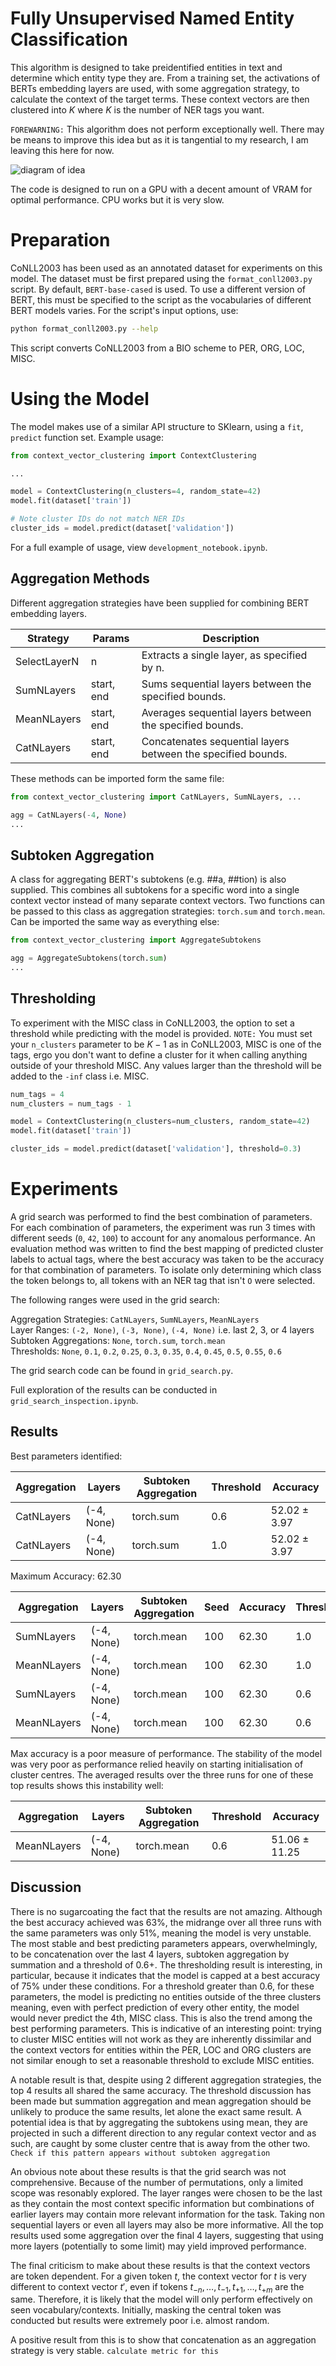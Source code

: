 # Fully Unsupervised Named Entity Classification

This algorithm is designed to take preidentified entities in text and determine which entity type they are. From a training set, the activations of BERTs embedding layers are used, with some aggregation strategy, to calculate the context of the target terms. These context vectors are then clustered into $K$ where $K$ is the number of NER tags you want.

`FOREWARNING:` This algorithm does not perform exceptionally well. There may be means to improve this idea but as it is tangential to my research, I am leaving this here for now.

![diagram of idea](./basic_idea.png)

The code is designed to run on a GPU with a decent amount of VRAM for optimal performance. CPU works but it is very slow.

# Preparation

CoNLL2003 has been used as an annotated dataset for experiments on this model. The dataset must be first prepared using the `format_conll2003.py` script. By default, `BERT-base-cased` is used. To use a different version of BERT, this must be specified to the script as the vocabularies of different BERT models varies. For the script's input options, use:

```bash
python format_conll2003.py --help
```

This script converts CoNLL2003 from a BIO scheme to PER, ORG, LOC, MISC.

# Using the Model

The model makes use of a similar API structure to SKlearn, using a `fit`, `predict` function set. Example usage:

```python
from context_vector_clustering import ContextClustering

...

model = ContextClustering(n_clusters=4, random_state=42)
model.fit(dataset['train'])

# Note cluster IDs do not match NER IDs
cluster_ids = model.predict(dataset['validation'])
```

For a full example of usage, view `development_notebook.ipynb`.

## Aggregation Methods

Different aggregation strategies have been supplied for combining BERT embedding layers.

| Strategy     | Params     | Description |
| ------------ | ---------- | ----------- |
| SelectLayerN | n          | Extracts a single layer, as specified by n. |
| SumNLayers   | start, end | Sums sequential layers between the specified bounds. |
| MeanNLayers  | start, end | Averages sequential layers between the specified bounds. |
| CatNLayers   | start, end | Concatenates sequential layers between the specified bounds. |

These methods can be imported form the same file:

```python
from context_vector_clustering import CatNLayers, SumNLayers, ...

agg = CatNLayers(-4, None)
...
```

## Subtoken Aggregation

A class for aggregating BERT's subtokens (e.g. ##a, ##tion) is also supplied. This combines all subtokens for a specific word into a single context vector instead of many separate context vectors. Two functions can be passed to this class as aggregation strategies: `torch.sum` and `torch.mean`. Can be imported the same way as everything else:

```python
from context_vector_clustering import AggregateSubtokens

agg = AggregateSubtokens(torch.sum)
...
```

## Thresholding

To experiment with the MISC class in CoNLL2003, the option to set a threshold while predicting with the model is provided. `NOTE:` You must set your `n_clusters` parameter to be $K - 1$ as in CoNLL2003, MISC is one of the tags, ergo you don't want to define a cluster for it when calling anything outside of your threshold MISC. Any values larger than the threshold will be added to the `-inf` class i.e. MISC.

```python
num_tags = 4
num_clusters = num_tags - 1

model = ContextClustering(n_clusters=num_clusters, random_state=42)
model.fit(dataset['train'])

cluster_ids = model.predict(dataset['validation'], threshold=0.3)
```

# Experiments

A grid search was performed to find the best combination of parameters. For each combination of parameters, the experiment was run 3 times with different seeds (`0`, `42`, `100`) to account for any anomalous performance. An evaluation method was written to find the best mapping of predicted cluster labels to actual tags, where the best accuracy was taken to be the accuracy for that combination of parameters. To isolate only determining which class the token belongs to, all tokens with an NER tag that isn't `O` were selected.

The following ranges were used in the grid search:

Aggregation Strategies: `CatNLayers`, `SumNLayers`, `MeanNLayers` <br>
Layer Ranges: `(-2, None)`, `(-3, None)`, `(-4, None)` i.e. last 2, 3, or 4 layers<br>
Subtoken Aggregations: `None`, `torch.sum`, `torch.mean` <br>
Thresholds: `None`, `0.1`, `0.2`, `0.25`, `0.3`, `0.35`, `0.4`, `0.45`, `0.5`, `0.55`, `0.6`

The grid search code can be found in `grid_search.py`.

Full exploration of the results can be conducted in `grid_search_inspection.ipynb`.

## Results

Best parameters identified:

| Aggregation | Layers     | Subtoken Aggregation  | Threshold | **Accuracy** |
| ----------- | ---------- | --------------------- | --------- | ------------ |
| CatNLayers  | (-4, None) | torch.sum             | 0.6       | 52.02 ± 3.97 |
| CatNLayers  | (-4, None) | torch.sum             | 1.0       | 52.02 ± 3.97 |

Maximum Accuracy: $62.30%$

| Aggregation | Layers     | Subtoken Aggregation  | Seed | Accuracy | Threshold |
| ----------- | ---------- | --------------------- | ---- | -------- | --------- |
| SumNLayers  | (-4, None) | torch.mean            | 100  | 62.30    | 1.0       |
| MeanNLayers | (-4, None) | torch.mean            | 100  | 62.30    | 1.0       |
| SumNLayers  | (-4, None) | torch.mean            | 100  | 62.30    | 0.6       |
| MeanNLayers | (-4, None) | torch.mean	           | 100  | 62.30    | 0.6       |

Max accuracy is a poor measure of performance. The stability of the model was very poor as performance relied heavily on starting initialisation of cluster centres. The averaged results over the three runs for one of these top results shows this instability well:

| Aggregation | Layers | Subtoken Aggregation  | Threshold | **Accuracy**  |
| ----------- | ------ | --------------------- | --------- | ------------- |
| MeanNLayers | (-4, None) | torch.mean	       | 0.6       | 51.06 ± 11.25 |


## Discussion

There is no sugarcoating the fact that the results are not amazing. Although the best accuracy achieved was 63%, the midrange over all three runs with the same parameters was only 51%, meaning the model is very unstable. The most stable and best predicting parameters appears, overwhelmingly, to be concatenation over the last 4 layers, subtoken aggregation by summation and a threshold of 0.6+. The thresholding result is interesting, in particular, because it indicates that the model is capped at a best accuracy of 75% under these conditions. For a threshold greater than 0.6, for these parameters, the model is predicting no entities outside of the three clusters meaning, even with perfect prediction of every other entity, the model would never predict the 4th, MISC class. This is also the trend among the best performing parameters. This is indicative of an interesting point: trying to cluster MISC entities will not work as they are inherently dissimilar and the context vectors for entities within the PER, LOC and ORG clusters are not similar enough to set a reasonable threshold to exclude MISC entities.

A notable result is that, despite using 2 different aggregation strategies, the top 4 results all shared the same accuracy. The threshold discussion has been made but summation aggregation and mean aggregation should be unlikely to produce the same results, let alone the exact same result. A potential idea is that by aggregating the subtokens using mean, they are projected in such a different direction to any regular context vector and as such, are caught by some cluster centre that is away from the other two. `Check if this pattern appears without subtoken aggregation`

An obvious note about these results is that the grid search was not comprehensive. Because of the number of permutations, only a limited scope was resonably explored. The layer ranges were chosen to be the last as they contain the most context specific information but combinations of earlier layers may contain more relevant information for the task. Taking non sequential layers or even all layers may also be more informative. All the top results used some aggregation over the final 4 layers, suggesting that using more layers (potentially to some limit) may yield improved performance.

The final criticism to make about these results is that the context vectors are token dependent. For a given token $t$, the context vector for $t$ is very different to context vector $t\prime$, even if tokens $t_{-n}, \dots, t_{-1}, t_{+1}, \dots, t_{+m}$ are the same. Therefore, it is likely that the model will only perform effectively on seen vocabulary/contexts. Initially, masking the central token was conducted but results were extremely poor i.e. almost random.

A positive result from this is to show that concatenation as an aggregation strategy is very stable. `calculate metric for this`

